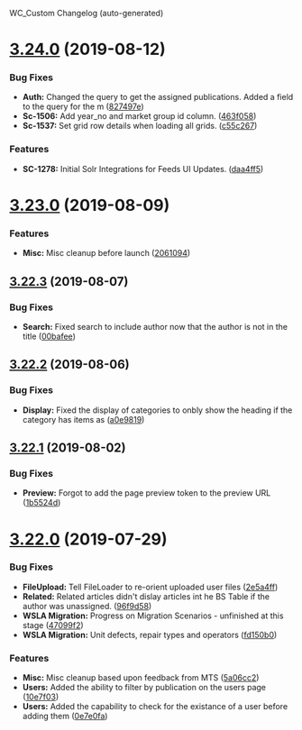 WC_Custom Changelog (auto-generated)

# [3.24.0](https://github.com/smtadmin/WC_Custom/compare/3.23.0...3.24.0) (2019-08-12)


### Bug Fixes

* **Auth:** Changed the query to get the assigned publications.  Added a field to the query for the m ([827497e](https://github.com/smtadmin/WC_Custom/commit/827497e))
* **Sc-1506:** Add year_no and market group id column. ([463f058](https://github.com/smtadmin/WC_Custom/commit/463f058))
* **Sc-1537:** Set grid row details when loading all grids. ([c55c267](https://github.com/smtadmin/WC_Custom/commit/c55c267))


### Features

* **SC-1278:** Initial Solr Integrations for Feeds UI Updates. ([daa4ff5](https://github.com/smtadmin/WC_Custom/commit/daa4ff5))

# [3.23.0](https://github.com/smtadmin/WC_Custom/compare/3.22.3...3.23.0) (2019-08-09)


### Features

* **Misc:** Misc cleanup before launch ([2061094](https://github.com/smtadmin/WC_Custom/commit/2061094))

## [3.22.3](https://github.com/smtadmin/WC_Custom/compare/3.22.2...3.22.3) (2019-08-07)


### Bug Fixes

* **Search:** Fixed search to include author now that the author is not in the title ([00bafee](https://github.com/smtadmin/WC_Custom/commit/00bafee))

## [3.22.2](https://github.com/smtadmin/WC_Custom/compare/3.22.1...3.22.2) (2019-08-06)


### Bug Fixes

* **Display:** Fixed the display of categories to onbly show the heading if the category has items as ([a0e9819](https://github.com/smtadmin/WC_Custom/commit/a0e9819))

## [3.22.1](https://github.com/smtadmin/WC_Custom/compare/3.22.0...3.22.1) (2019-08-02)


### Bug Fixes

* **Preview:** Forgot to add the page preview token to the preview URL ([1b5524d](https://github.com/smtadmin/WC_Custom/commit/1b5524d))

# [3.22.0](https://github.com/smtadmin/WC_Custom/compare/3.21.2...3.22.0) (2019-07-29)


### Bug Fixes

* **FileUpload:** Tell FileLoader to re-orient uploaded user files ([2e5a4ff](https://github.com/smtadmin/WC_Custom/commit/2e5a4ff))
* **Related:** Related articles didn't dislay articles int he BS Table if the author was unassigned. ([96f9d58](https://github.com/smtadmin/WC_Custom/commit/96f9d58))
* **WSLA Migration:** Progress on Migration Scenarios - unfinished at this stage ([47099f2](https://github.com/smtadmin/WC_Custom/commit/47099f2))
* **WSLA Migration:** Unit defects, repair types and operators ([fd150b0](https://github.com/smtadmin/WC_Custom/commit/fd150b0))


### Features

* **Misc:** Misc cleanup based upon feedback from MTS ([5a06cc2](https://github.com/smtadmin/WC_Custom/commit/5a06cc2))
* **Users:** Added the ability to filter by publication on the users page ([10e7f03](https://github.com/smtadmin/WC_Custom/commit/10e7f03))
* **Users:** Added the capability to check for the existance of a user before adding them ([0e7e0fa](https://github.com/smtadmin/WC_Custom/commit/0e7e0fa))
